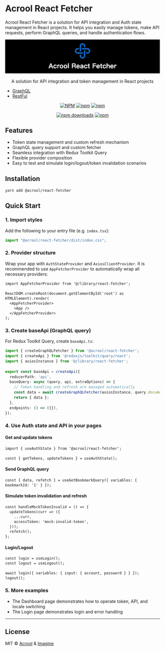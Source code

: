 # Acrool React Fetcher

Acrool React Fetcher is a solution for API integration and Auth state management in React projects. It helps you easily manage tokens, make API requests, perform GraphQL queries, and handle authentication flows.

<a href="https://acrool-react-fetcher.pages.dev/" title="Acrool React Fetcher - This is a block function for React development loading block">
    <img src="https://raw.githubusercontent.com/acrool/acrool-react-fetcher/main/example/public/og.png" alt="Acrool React Fetcher Logo"/>
</a>

<p align="center">
    A solution for API integration and token management in React projects
</p>


- [GraphQL](https://acrool-react-fetcher-graphql.pages.dev/)
- [RestFul](https://acrool-react-fetcher-restful.pages.dev/)



<div align="center">

[![NPM](https://img.shields.io/npm/v/@acrool/react-fetcher.svg?style=for-the-badge)](https://www.npmjs.com/package/@acrool/react-fetcher)
[![npm](https://img.shields.io/bundlejs/size/@acrool/react-fetcher?style=for-the-badge)](https://github.com/acrool/@acrool/react-fetcher/blob/main/LICENSE)
[![npm](https://img.shields.io/npm/l/@acrool/react-fetcher?style=for-the-badge)](https://github.com/acrool/react-fetcher/blob/main/LICENSE)

[![npm downloads](https://img.shields.io/npm/dm/@acrool/react-fetcher.svg?style=for-the-badge)](https://www.npmjs.com/package/@acrool/react-fetcher)
[![npm](https://img.shields.io/npm/dt/@acrool/react-fetcher.svg?style=for-the-badge)](https://www.npmjs.com/package/@acrool/react-fetcher)

</div>


## Features

- Token state management and custom refresh mechanism
- GraphQL query support and custom fetcher
- Seamless integration with Redux Toolkit Query
- Flexible provider composition
- Easy to test and simulate login/logout/token invalidation scenarios

## Installation

```bash
yarn add @acrool/react-fetcher
```

## Quick Start

### 1. Import styles

Add the following to your entry file (e.g. `index.tsx`):

```ts
import "@acrool/react-fetcher/dist/index.css";
```

### 2. Provider structure

Wrap your app with `AuthStateProvider` and `AxiosClientProvider`. It is recommended to use `AppFetcherProvider` to automatically wrap all necessary providers:

```tsx
import AppFetcherProvider from '@/library/react-fetcher';

ReactDOM.createRoot(document.getElementById('root') as HTMLElement).render(
  <AppFetcherProvider>
    <App />
  </AppFetcherProvider>
);
```

### 3. Create baseApi (GraphQL query)

For Redux Toolkit Query, create `baseApi.ts`:

```ts
import { createGraphQLFetcher } from '@acrool/react-fetcher';
import { createApi } from '@reduxjs/toolkit/query/react';
import { axiosInstance } from '@/library/react-fetcher';

export const baseApi = createApi({
  reducerPath: 'api',
  baseQuery: async (query, api, extraOptions) => {
    // Token handling and refresh are managed automatically
    const data = await createGraphQLFetcher(axiosInstance, query.document)(query.args);
    return { data };
  },
  endpoints: () => ({}),
});
```

### 4. Use Auth state and API in your pages

#### Get and update tokens

```tsx
import { useAuthState } from '@acrool/react-fetcher';

const { getTokens, updateTokens } = useAuthState();
```

#### Send GraphQL query

```tsx
const { data, refetch } = useGetBookmarkQuery({ variables: { bookmarkId: '1' } });
```

#### Simulate token invalidation and refresh

```tsx
const handleMockTokenInvalid = () => {
  updateTokens(curr => ({
    ...curr,
    accessToken: 'mock-invalid-token',
  }));
  refetch();
};
```

#### Login/Logout

```tsx
const login = useLogin();
const logout = useLogout();

await login({ variables: { input: { account, password } } });
logout();
```

### 5. More examples

- The Dashboard page demonstrates how to operate token, API, and locale switching
- The Login page demonstrates login and error handling

---

## License

MIT © [Acrool](https://github.com/acrool) & [Imagine](https://github.com/imagine10255)
